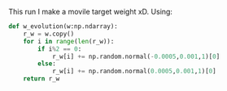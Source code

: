 This run I make a movile target weight xD. Using:

```python
def w_evolution(w:np.ndarray):
    r_w = w.copy()
    for i in range(len(r_w)):
        if i%2 == 0:
            r_w[i] += np.random.normal(-0.0005,0.001,1)[0]
        else:
            r_w[i] += np.random.normal(0.0005,0.001,1)[0]
    return r_w
```
